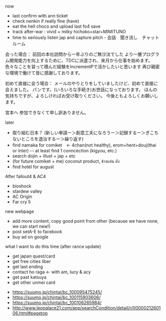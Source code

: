 now
- last confirm with ann ticket
- check nenkin if really fine (have)
- eat the hell choco and upload last fo4 save
- track after-war : vivid + milky hichoko+star+MIMITUNO
- time to seriously listen jap and capture pitch - 会話　聞き流し　チャットルーム

会った場合：
前回の本社訪問から一年ぶりのご無沙汰でした
より一層プログラム開発能力を向上するために、TDCに派遣され、来月から仕事を始めます。
色々なことを習って積んだ経験をIncrementPで活かしたいと思います
再び親密な環境で働けて皆に感謝しております。

初めて直接に会う場合：
メールのやりとりをしていましたけど、初めて直接に会えました。
パンです。(いろいろな手続き)お世話になっております。
ほんの気持ちですが、よろしければお受け取りください。
今後ともよろしくお願いします。

宮本へ
参加できなくて申し訳ありません。

later

- 取り組む日本？ (新しい単語ー＞創意工夫になろうー＞記録するー＞ぎこちないところを退治するー＞繰り返す)
- find namaka for comiket　<- 4chan(not healthy), erom+hent+douj(thai or inter) -- at least find 1 conncection (kigyou, etc.)
- search dojin + illust + jap + etc
- (for future comiket + me) coconut product, ข้างแต๋น ตัง
- find hotel for august



After fallout4 & AC4
- bioshock
- stardew valley 
- AC Origin
- Far cry 5

new webpage
- add more content, copy good point from other (because we have none, we can start new!)
- post setA-E to facebook
- buy ad on google

what I want to do this time (after rance update)
* get japan quest/card
* get free cities liber
* get last ending
* contact ho raga <- with am, lucy & acy
* get past katsuya
* get other unmei card

- https://suumo.jp/chintai/bc_100095475245/
- https://suumo.jp/chintai/bc_100115903606/
- https://suumo.jp/chintai/bc_100106265984/
- http://www.leopalace21.com/app/searchCondition/detail/r/0000021260106.html#pagetop
